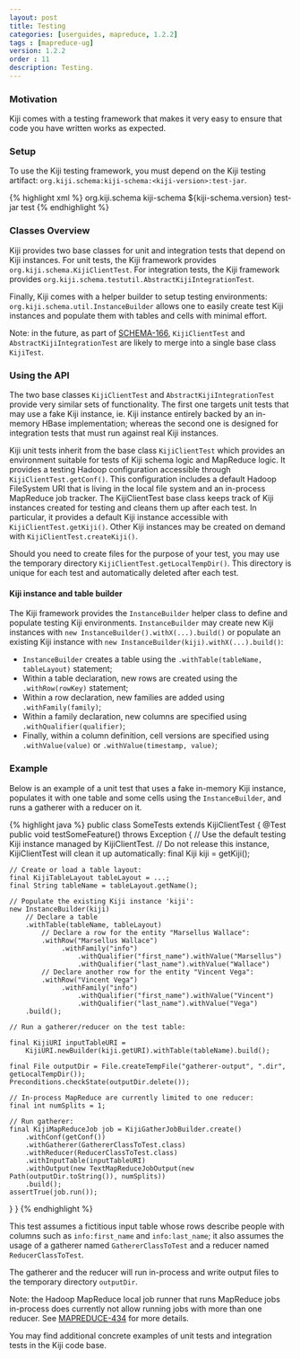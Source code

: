 ```yaml
---
layout: post
title: Testing
categories: [userguides, mapreduce, 1.2.2]
tags : [mapreduce-ug]
version: 1.2.2
order : 11
description: Testing.
---
```


### Motivation

Kiji comes with a testing framework that makes it very easy to ensure that code you have written works as expected.

### Setup

To use the Kiji testing framework, you must depend on the Kiji testing artifact: `org.kiji.schema:kiji-schema:<kiji-version>:test-jar`.

{% highlight xml %}
<dependency>
  <groupId>org.kiji.schema</groupId>
  <artifactId>kiji-schema</artifactId>
  <version>${kiji-schema.version}</version>
  <type>test-jar</type>
  <scope>test</scope>
</dependency>
{% endhighlight %}

### Classes Overview

Kiji provides two base classes for unit and integration tests that depend on Kiji instances.
For unit tests, the Kiji framework provides `org.kiji.schema.KijiClientTest`.
For integration tests, the Kiji framework provides `org.kiji.schema.testutil.AbstractKijiIntegrationTest`.

Finally, Kiji comes with a helper builder to setup testing environments:
`org.kiji.schema.util.InstanceBuilder` allows one to easily create test Kiji instances
and populate them with tables and cells with minimal effort.

Note: in the future, as part of [SCHEMA-166](https://jira.kiji.org/browse/SCHEMA-166),
`KijiClientTest` and `AbstractKijiIntegrationTest` are likely to merge into a single base class `KijiTest`.

### Using the API

The two base classes `KijiClientTest` and `AbstractKijiIntegrationTest` provide very similar sets of functionality.
The first one targets unit tests that may use a fake Kiji instance,
ie. Kiji instance entirely backed by an in-memory HBase implementation;
whereas the second one is designed for integration tests that must run against real Kiji instances.

Kiji unit tests inherit from the base class `KijiClientTest` which provides an environment suitable for tests of Kiji schema logic and MapReduce logic.
It provides a testing Hadoop configuration accessible through `KijiClientTest.getConf()`.
This configuration includes a default Hadoop FileSystem URI that is living in the local file system and an in-process MapReduce job tracker.
The KijiClientTest base class keeps track of Kiji instances created for testing and cleans them up after each test.
In particular, it provides a default Kiji instance accessible with `KijiClientTest.getKiji()`.
Other Kiji instances may be created on demand with `KijiClientTest.createKiji()`.

Should you need to create files for the purpose of your test, you may use the temporary directory `KijiClientTest.getLocalTempDir()`.
This directory is unique for each test and automatically deleted after each test.

#### Kiji instance and table builder

The Kiji framework provides the `InstanceBuilder` helper class to define and populate testing Kiji environments.
`InstanceBuilder` may create new Kiji instances with `new InstanceBuilder().withX(...).build()`
or populate an existing Kiji instance with `new InstanceBuilder(kiji).withX(...).build()`:
*  `InstanceBuilder` creates a table using the `.withTable(tableName, tableLayout)` statement;
*  Within a table declaration, new rows are created using the `.withRow(rowKey)` statement;
*  Within a row declaration, new families are added using `.withFamily(family)`;
*  Within a family declaration, new columns are specified using `.withQualifier(qualifier)`;
*  Finally, within a column definition, cell versions are specified using `.withValue(value)` or `.withValue(timestamp, value)`;

### Example

Below is an example of a unit test that uses a fake in-memory Kiji instance,
populates it with one table and some cells using the `InstanceBuilder`,
and runs a gatherer with a reducer on it.

{% highlight java %}
public class SomeTests extends KijiClientTest {
  @Test
  public void testSomeFeature() throws Exception {
    // Use the default testing Kiji instance managed by KijiClientTest.
    // Do not release this instance, KijiClientTest will clean it up automatically:
    final Kiji kiji = getKiji();

    // Create or load a table layout:
    final KijiTableLayout tableLayout = ...;
    final String tableName = tableLayout.getName();

    // Populate the existing Kiji instance 'kiji':
    new InstanceBuilder(kiji)
        // Declare a table
        .withTable(tableName, tableLayout)
            // Declare a row for the entity "Marsellus Wallace":
            .withRow("Marsellus Wallace")
                 .withFamily("info")
                     .withQualifier("first_name").withValue("Marsellus")
                     .withQualifier("last_name").withValue("Wallace")
            // Declare another row for the entity "Vincent Vega":
            .withRow("Vincent Vega")
                 .withFamily("info")
                     .withQualifier("first_name").withValue("Vincent")
                     .withQualifier("last_name").withValue("Vega")
        .build();

    // Run a gatherer/reducer on the test table:

    final KijiURI inputTableURI =
        KijiURI.newBuilder(kiji.getURI).withTable(tableName).build();

    final File outputDir = File.createTempFile("gatherer-output", ".dir", getLocalTempDir());
    Preconditions.checkState(outputDir.delete());

    // In-process MapReduce are currently limited to one reducer:
    final int numSplits = 1;

    // Run gatherer:
    final KijiMapReduceJob job = KijiGatherJobBuilder.create()
        .withConf(getConf())
        .withGatherer(GathererClassToTest.class)
        .withReducer(ReducerClassToTest.class)
        .withInputTable(inputTableURI)
        .withOutput(new TextMapReduceJobOutput(new Path(outputDir.toString()), numSplits))
        .build();
    assertTrue(job.run());
  }
}
{% endhighlight %}

This test assumes a fictitious input table whose rows describe people
with columns such as `info:first_name` and `info:last_name`;
it also assumes the usage of a gatherer named `GathererClassToTest` and a reducer named `ReducerClassToTest`.

The gatherer and the reducer will run in-process and write output files
to the temporary directory `outputDir`.

Note: the Hadoop MapReduce local job runner that runs MapReduce jobs in-process does currently not allow running jobs with more than one reducer.
See [MAPREDUCE-434](https://issues.apache.org/jira/browse/MAPREDUCE-434) for more details.


You may find additional concrete examples of unit tests and integration tests in the Kiji code base.
